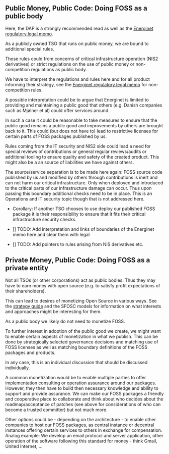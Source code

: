 ## Public Money, Public Code: Doing FOSS as a public body

Here, the DAP is a strongly recommended read as well as the [Energinet regulatory legal memo]().

As a publicly owned TSO that runs on public money, we are bound to additional special rules.

Those rules could from concerns of critical infrastructure operation (NIS2 derivatives) or strict regulations on the use of public money or non-competition regulations as public body.     

We have to interpret the regulations and rules here and for all product informing their strategy, see the [Energinet regulatory legal memo]() for non-competition rules. 

A possible interpretation could be to argue that Energinet is limited to providing and maintaining a public good that others (e.g. Danish companies such as Mjølner et al) could offer services around. 

In such a case it could be reasonable to take measures to ensure that the public good remains a public good and improvements by others are brought back to it. This could (but does not have to) lead to restrictive licenses for certain parts of FOSS packages published by us.

Rules coming from the IT security and NIS2 side could lead a need for special reviews of contributions or general regular reviews/audits or additional tooling to ensure quality and safety of the created product. This might also be a an source of liabilities we have against others.

The source/service separation is to be made here again: FOSS source code published by us and modified by others through contributions is inert and can not harm our critical infrastructure. Only when deployed and introduced to the critical parts of our infrastructure damage can occur. Thus upon passing this boundary additional checks need to be in place. This is an Operations and IT security topic though that is not addressed here.

- Corollary: If another TSO chooses to use deploy our published FOSS package it is their responsibility to ensure that it fits their critical infrastructure security checks.

- [] TODO: Add interpretation and links of boundaries of the  Energinet memo here and clear them with legal
- [] TODO: Add pointers to rules arising from NIS derivatives etc.

## Private Money, Public Code: Doing FOSS as a private entity

Not all TSOs (or other corporations) act as public bodies. Thus they may have to earn money with open source (e.g. to satisfy profit expectations of their shareholders).

This can lead to desires of monetizing Open Source in various ways. See the [strategy guide](../FOSS-strategy) and the SFOSC models for information on what interests and approaches might be interesting for them.

As a public body we likely do not need to monetize FOSS. 

To further interest in adoption of the public good we create, we might want to enable certain aspects of monetization in what we publish. This can be done by strategically selected governance decisions and matching use of FOSS licenses as well as matching boundary definitions of the FOSS packages and products.

In any case, this is an individual discussion that should be discussed individually. 

A common monetization would be to enable multiple parties to offer implementation consulting or operation assurance around our packages. However, they then have to build then necessary knowledge and ability to support and provide assurance. We can make our FOSS packages a friendly and cooperative place to collaborate and think about who decides about the roadmap/acceptance of patches (see above for considerations of who can become a trusted committer) but not much more.

Other options could be - depending on the architecture - to enable other companies to host our FOSS packages, as central instance or decentral instances offering certain services to others in exchange for compensation. Analog example: We develop an email protocol and server application, other operation of the software following this standard for money - think Gmail, United Internet, ... 

